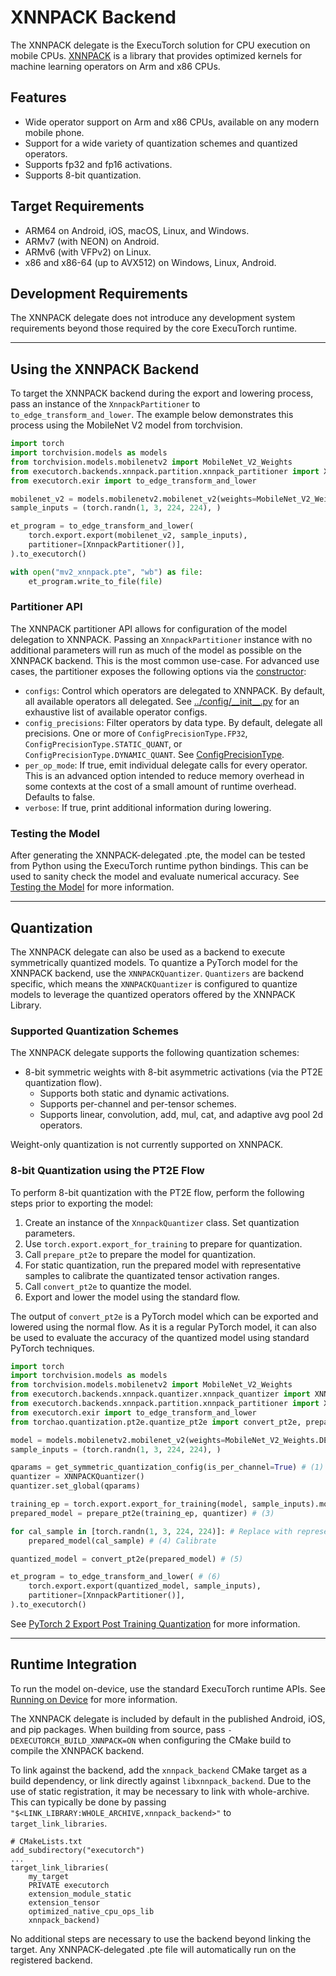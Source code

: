 # XNNPACK Backend

The XNNPACK delegate is the ExecuTorch solution for CPU execution on mobile CPUs. [XNNPACK](https://github.com/google/XNNPACK/tree/master) is a library that provides optimized kernels for machine learning operators on Arm and x86 CPUs.

## Features

- Wide operator support on Arm and x86 CPUs, available on any modern mobile phone.
- Support for a wide variety of quantization schemes and quantized operators.
- Supports fp32 and fp16 activations.
- Supports 8-bit quantization.

## Target Requirements

- ARM64 on Android, iOS, macOS, Linux, and Windows.
- ARMv7 (with NEON) on Android.
- ARMv6 (with VFPv2) on Linux.
- x86 and x86-64 (up to AVX512) on Windows, Linux, Android.

## Development Requirements

The XNNPACK delegate does not introduce any development system requirements beyond those required by
the core ExecuTorch runtime.

----

## Using the XNNPACK Backend

To target the XNNPACK backend during the export and lowering process, pass an instance of the `XnnpackPartitioner` to `to_edge_transform_and_lower`. The example below demonstrates this process using the MobileNet V2 model from torchvision.

```python
import torch
import torchvision.models as models
from torchvision.models.mobilenetv2 import MobileNet_V2_Weights
from executorch.backends.xnnpack.partition.xnnpack_partitioner import XnnpackPartitioner
from executorch.exir import to_edge_transform_and_lower

mobilenet_v2 = models.mobilenetv2.mobilenet_v2(weights=MobileNet_V2_Weights.DEFAULT).eval()
sample_inputs = (torch.randn(1, 3, 224, 224), )

et_program = to_edge_transform_and_lower(
    torch.export.export(mobilenet_v2, sample_inputs),
    partitioner=[XnnpackPartitioner()],
).to_executorch()

with open("mv2_xnnpack.pte", "wb") as file:
    et_program.write_to_file(file)
```

### Partitioner API

The XNNPACK partitioner API allows for configuration of the model delegation to XNNPACK. Passing an `XnnpackPartitioner` instance with no additional parameters will run as much of the model as possible on the XNNPACK backend. This is the most common use-case. For advanced use cases, the partitioner exposes the following options via the [constructor](https://github.com/pytorch/executorch/blob/release/0.6/backends/xnnpack/partition/xnnpack_partitioner.py#L31):

 - `configs`: Control which operators are delegated to XNNPACK. By default, all available operators all delegated. See [../config/\_\_init\_\_.py](https://github.com/pytorch/executorch/blob/release/0.6/backends/xnnpack/partition/config/__init__.py#L66) for an exhaustive list of available operator configs.
 - `config_precisions`: Filter operators by data type. By default, delegate all precisions. One or more of `ConfigPrecisionType.FP32`, `ConfigPrecisionType.STATIC_QUANT`, or `ConfigPrecisionType.DYNAMIC_QUANT`. See [ConfigPrecisionType](https://github.com/pytorch/executorch/blob/release/0.6/backends/xnnpack/partition/config/xnnpack_config.py#L24).
 - `per_op_mode`: If true, emit individual delegate calls for every operator. This is an advanced option intended to reduce memory overhead in some contexts at the cost of a small amount of runtime overhead. Defaults to false.
 - `verbose`: If true, print additional information during lowering.

### Testing the Model

After generating the XNNPACK-delegated .pte, the model can be tested from Python using the ExecuTorch runtime python bindings. This can be used to sanity check the model and evaluate numerical accuracy. See [Testing the Model](using-executorch-export.md#testing-the-model) for more information.

----

## Quantization

The XNNPACK delegate can also be used as a backend to execute symmetrically quantized models. To quantize a PyTorch model for the XNNPACK backend, use the `XNNPACKQuantizer`. `Quantizers` are backend specific, which means the `XNNPACKQuantizer` is configured to quantize models to leverage the quantized operators offered by the XNNPACK Library.

### Supported Quantization Schemes
The XNNPACK delegate supports the following quantization schemes:
- 8-bit symmetric weights with 8-bit asymmetric activations (via the PT2E quantization flow).
    - Supports both static and dynamic activations.
    - Supports per-channel and per-tensor schemes.
    - Supports linear, convolution, add, mul, cat, and adaptive avg pool 2d operators.

Weight-only quantization is not currently supported on XNNPACK.

### 8-bit Quantization using the PT2E Flow

To perform 8-bit quantization with the PT2E flow, perform the following steps prior to exporting the model:

1) Create an instance of the `XnnpackQuantizer` class. Set quantization parameters.
2) Use `torch.export.export_for_training` to prepare for quantization.
3) Call `prepare_pt2e` to prepare the model for quantization.
4) For static quantization, run the prepared model with representative samples to calibrate the quantizated tensor activation ranges.
5) Call `convert_pt2e` to quantize the model.
6) Export and lower the model using the standard flow.

The output of `convert_pt2e` is a PyTorch model which can be exported and lowered using the normal flow. As it is a regular PyTorch model, it can also be used to evaluate the accuracy of the quantized model using standard PyTorch techniques.

```python
import torch
import torchvision.models as models
from torchvision.models.mobilenetv2 import MobileNet_V2_Weights
from executorch.backends.xnnpack.quantizer.xnnpack_quantizer import XNNPACKQuantizer, get_symmetric_quantization_config
from executorch.backends.xnnpack.partition.xnnpack_partitioner import XnnpackPartitioner
from executorch.exir import to_edge_transform_and_lower
from torchao.quantization.pt2e.quantize_pt2e import convert_pt2e, prepare_pt2e

model = models.mobilenetv2.mobilenet_v2(weights=MobileNet_V2_Weights.DEFAULT).eval()
sample_inputs = (torch.randn(1, 3, 224, 224), )

qparams = get_symmetric_quantization_config(is_per_channel=True) # (1)
quantizer = XNNPACKQuantizer()
quantizer.set_global(qparams)

training_ep = torch.export.export_for_training(model, sample_inputs).module() # (2)
prepared_model = prepare_pt2e(training_ep, quantizer) # (3)

for cal_sample in [torch.randn(1, 3, 224, 224)]: # Replace with representative model inputs
	prepared_model(cal_sample) # (4) Calibrate

quantized_model = convert_pt2e(prepared_model) # (5)

et_program = to_edge_transform_and_lower( # (6)
    torch.export.export(quantized_model, sample_inputs),
    partitioner=[XnnpackPartitioner()],
).to_executorch()
```

See [PyTorch 2 Export Post Training Quantization](https://pytorch.org/tutorials/prototype/pt2e_quant_ptq.html) for more information.

----

## Runtime Integration

To run the model on-device, use the standard ExecuTorch runtime APIs. See [Running on Device](getting-started.md#running-on-device) for more information.

The XNNPACK delegate is included by default in the published Android, iOS, and pip packages. When building from source, pass `-DEXECUTORCH_BUILD_XNNPACK=ON` when configuring the CMake build to compile the XNNPACK backend.

To link against the backend, add the `xnnpack_backend` CMake target as a build dependency, or link directly against `libxnnpack_backend`. Due to the use of static registration, it may be necessary to link with whole-archive. This can typically be done by passing `"$<LINK_LIBRARY:WHOLE_ARCHIVE,xnnpack_backend>"` to `target_link_libraries`.

```
# CMakeLists.txt
add_subdirectory("executorch")
...
target_link_libraries(
    my_target
    PRIVATE executorch
    extension_module_static
    extension_tensor
    optimized_native_cpu_ops_lib
    xnnpack_backend)
```

No additional steps are necessary to use the backend beyond linking the target. Any XNNPACK-delegated .pte file will automatically run on the registered backend.

